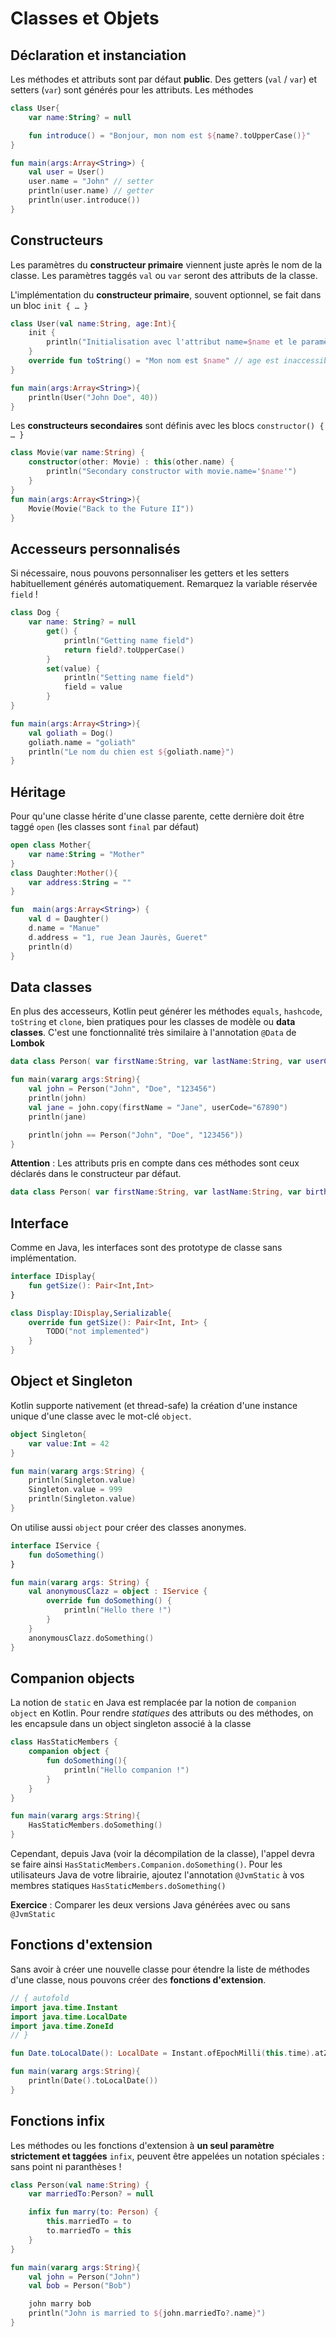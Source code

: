 # Classes et Objets

## Déclaration et instanciation

Les méthodes et attributs sont par défaut **public**. Des getters (`val` / `var`) et setters (`var`) sont
générés pour les attributs. Les méthodes

```kotlin runnable
class User{
    var name:String? = null

    fun introduce() = "Bonjour, mon nom est ${name?.toUpperCase()}"
}

fun main(args:Array<String>) {
    val user = User()
    user.name = "John" // setter
    println(user.name) // getter
    println(user.introduce())
}
```

## Constructeurs

Les paramètres du **constructeur primaire** viennent juste après le nom de la classe. Les paramètres taggés `val` ou `var` seront des attributs de la classe.

L'implémentation du **constructeur primaire**, souvent optionnel, se fait dans un bloc `init { … }` 

```kotlin runnable
class User(val name:String, age:Int){
    init {
        println("Initialisation avec l'attribut name=$name et le paramètre age=$age")
    }
    override fun toString() = "Mon nom est $name" // age est inaccessible ici
}

fun main(args:Array<String>){
    println(User("John Doe", 40))
}
```

Les **constructeurs secondaires** sont définis avec les blocs `constructor() { … }`

```kotlin runnable
class Movie(var name:String) {
    constructor(other: Movie) : this(other.name) {
        println("Secondary constructor with movie.name='$name'")
    }
}
fun main(args:Array<String>){
    Movie(Movie("Back to the Future II"))
}
```

## Accesseurs personnalisés

Si nécessaire, nous pouvons personnaliser les getters et les setters habituellement générés automatiquement. Remarquez la
variable réservée `field` !

```kotlin runnable
class Dog {
    var name: String? = null
        get() {
            println("Getting name field")
            return field?.toUpperCase()
        }
        set(value) {
            println("Setting name field")
            field = value
        }
}

fun main(args:Array<String>){
    val goliath = Dog()
    goliath.name = "goliath"
    println("Le nom du chien est ${goliath.name}")
}
```

## Héritage

Pour qu'une classe hérite d'une classe parente, cette dernière doit être taggé `open` (les classes sont `final` par défaut)

```kotlin runnable
open class Mother{
    var name:String = "Mother"
}
class Daughter:Mother(){
    var address:String = ""
}

fun  main(args:Array<String>) {
    val d = Daughter()
    d.name = "Manue"
    d.address = "1, rue Jean Jaurès, Gueret"
    println(d)
}
```

## Data classes

En plus des accesseurs, Kotlin peut générer les méthodes `equals`, `hashcode`, `toString` et `clone`, bien pratiques pour
les classes de modèle ou **data classes**. C'est une fonctionnalité très similaire à l'annotation `@Data` de **Lombok**

```kotlin runnable
data class Person( var firstName:String, var lastName:String, var userCode:String)

fun main(vararg args:String){
    val john = Person("John", "Doe", "123456")
    println(john)
    val jane = john.copy(firstName = "Jane", userCode="67890")
    println(jane)

    println(john == Person("John", "Doe", "123456"))
}
```

**Attention** : Les attributs pris en compte dans ces méthodes sont ceux déclarés dans le constructeur par défaut.

```kotlin
data class Person( var firstName:String, var lastName:String, var birthDate:Date)


```

## Interface

Comme en Java, les interfaces sont des prototype de classe sans implémentation.

```kotlin
interface IDisplay{
    fun getSize(): Pair<Int,Int>
}

class Display:IDisplay,Serializable{
    override fun getSize(): Pair<Int, Int> {
        TODO("not implemented")
    }
}
```

## Object et Singleton

Kotlin supporte nativement (et thread-safe) la création d'une instance unique d'une classe avec le mot-clé `object`.

```kotlin runnable
object Singleton{
    var value:Int = 42
}

fun main(vararg args:String) {
    println(Singleton.value)
    Singleton.value = 999
    println(Singleton.value)
}
```

On utilise aussi `object` pour créer des classes anonymes.

```kotlin runnable
interface IService {
    fun doSomething()
}

fun main(vararg args: String) {
    val anonymousClazz = object : IService {
        override fun doSomething() {
            println("Hello there !")
        }
    }
    anonymousClazz.doSomething()
}
``` 

## Companion objects

La notion de `static` en Java est remplacée par la notion de `companion object` en Kotlin. Pour rendre *statiques* des attributs
ou des méthodes, on les encapsule dans un object singleton associé à la classe

```kotlin runnable
class HasStaticMembers {
    companion object {
        fun doSomething(){
            println("Hello companion !")
        }
    }
}

fun main(vararg args:String){
    HasStaticMembers.doSomething()
}
```

Cependant, depuis Java (voir la décompilation de la classe), l'appel devra se faire ainsi `HasStaticMembers.Companion.doSomething()`. 
Pour les utilisateurs Java de votre librairie, ajoutez l'annotation `@JvmStatic` à vos membres statiques `HasStaticMembers.doSomething()` 

**Exercice** : Comparer les deux versions Java générées avec ou sans `@JvmStatic`

## Fonctions d'extension

Sans avoir à créer une nouvelle classe pour étendre la liste de méthodes d'une classe, nous pouvons créer des **fonctions d'extension**.

```kotlin runnable
// { autofold
import java.time.Instant
import java.time.LocalDate
import java.time.ZoneId
// }

fun Date.toLocalDate(): LocalDate = Instant.ofEpochMilli(this.time).atZone(ZoneId.systemDefault()).toLocalDate()

fun main(vararg args:String){
    println(Date().toLocalDate())
}
``` 

## Fonctions infix

Les méthodes ou les fonctions d'extension à **un seul paramètre strictement et taggées** `infix`, peuvent être appelées un notation spéciales : sans point ni paranthèses !

```kotlin runnable
class Person(val name:String) {
    var marriedTo:Person? = null

    infix fun marry(to: Person) {
        this.marriedTo = to
        to.marriedTo = this
    }
}

fun main(vararg args:String){
    val john = Person("John")
    val bob = Person("Bob")

    john marry bob
    println("John is married to ${john.marriedTo?.name}")
}
```